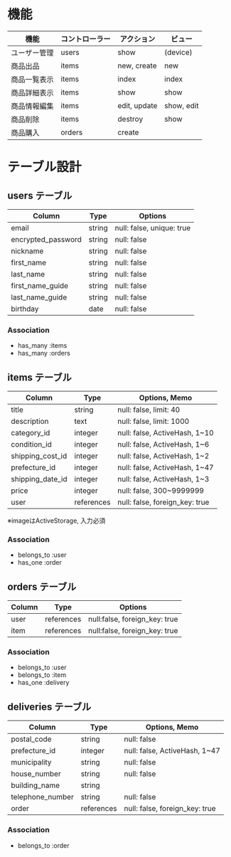 # 機能

| 機能        | コントローラー | アクション    | ビュー     |
| ----------- | ------------- | ------------ | --------- |
| ユーザー管理 | users         | show         | (device)  |
| 商品出品     | items         | new, create  | new       |
| 商品一覧表示 | items         | index        | index     |
| 商品詳細表示 | items         | show         | show      |
| 商品情報編集 | items         | edit, update | show, edit |
| 商品削除     | items         | destroy      | show       |
| 商品購入     | orders        | create       |            |

# テーブル設計

## users テーブル

| Column             | Type   | Options                   |
| ------------------ | ------ | ------------------------- |
| email              | string | null: false, unique: true |
| encrypted_password | string | null: false               |
| nickname           | string | null: false               |
| first_name         | string | null: false               |
| last_name          | string | null: false               |
| first_name_guide   | string | null: false               |
| last_name_guide    | string | null: false               |
| birthday           | date   | null: false               |

### Association

- has_many :items
- has_many :orders


## items テーブル

| Column           | Type       | Options, Memo                  |
| ---------------- | ---------- | ------------------------------ |
| title            | string     | null: false, limit: 40         |
| description      | text       | null: false, limit: 1000       |
| category_id      | integer    | null: false, ActiveHash, 1~10  |
| condition_id     | integer    | null: false, ActiveHash, 1~6   |
| shipping_cost_id | integer    | null: false, ActiveHash, 1~2   |
| prefecture_id    | integer    | null: false, ActiveHash, 1~47  |
| shipping_date_id | integer    | null: false, ActiveHash, 1~3   |
| price            | integer    | null: false, 300~9999999       |
| user             | references | null: false, foreign_key: true |
※imageはActiveStorage, 入力必須


### Association

- belongs_to :user
- has_one :order

## orders テーブル

| Column | Type       | Options                       |
| ------ | ---------- | ----------------------------- |
| user   | references | null:false, foreign_key: true |
| item   | references | null:false, foreign_key: true |

### Association

- belongs_to :user
- belongs_to :item
- has_one :delivery

## deliveries テーブル

| Column           | Type       | Options, Memo                  |
| ---------------- | ---------- | ------------------------------ |
| postal_code      | string     | null: false                    |
| prefecture_id    | integer    | null: false, ActiveHash, 1~47  |
| municipality     | string     | null: false                    |
| house_number     | string     | null: false                    |
| building_name    | string     |                                |
| telephone_number | string     | null: false                    |
| order            | references | null: false, foreign_key: true |

### Association

- belongs_to :order



